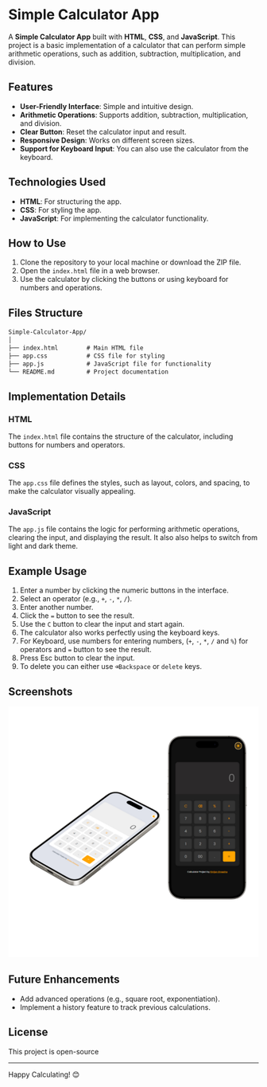 # Simple Calculator App

A **Simple Calculator App** built with **HTML**, **CSS**, and **JavaScript**. This project is a basic implementation of a calculator that can perform simple arithmetic operations, such as addition, subtraction, multiplication, and division.

## Features

- **User-Friendly Interface**: Simple and intuitive design.
- **Arithmetic Operations**: Supports addition, subtraction, multiplication, and division.
- **Clear Button**: Reset the calculator input and result.
- **Responsive Design**: Works on different screen sizes.
- **Support for Keyboard Input**: You can also use the calculator from the keyboard.

## Technologies Used

- **HTML**: For structuring the app.
- **CSS**: For styling the app.
- **JavaScript**: For implementing the calculator functionality.

## How to Use

1. Clone the repository to your local machine or download the ZIP file.
2. Open the `index.html` file in a web browser.
3. Use the calculator by clicking the buttons or using keyboard for numbers and operations.

## Files Structure

```
Simple-Calculator-App/
│
├── index.html        # Main HTML file
├── app.css           # CSS file for styling
├── app.js            # JavaScript file for functionality
└── README.md         # Project documentation
```

## Implementation Details

### HTML
The `index.html` file contains the structure of the calculator, including buttons for numbers and operators.

### CSS
The `app.css` file defines the styles, such as layout, colors, and spacing, to make the calculator visually appealing.

### JavaScript
The `app.js` file contains the logic for performing arithmetic operations, clearing the input, and displaying the result. It also also helps to switch from light and dark theme.

## Example Usage

1. Enter a number by clicking the numeric buttons in the interface.
2. Select an operator (e.g., `+`, `-`, `*`, `/`).
3. Enter another number.
4. Click the `=` button to see the result.
5. Use the `C` button to clear the input and start again.
6. The calculator also works perfectly using the keyboard keys.
7. For Keyboard, use numbers for entering numbers, (`+`, `-`, `*`, `/` and `%`) for operators and `=` button to see the result.
8. Press Esc button to clear the input.
9. To delete you can either use `⌫Backspace` or `delete` keys.

## Screenshots

![Calculator Screenshot](https://github.com/cizzan/JS-CalculatorApp/blob/master/Untitled%20design.png?raw=true)

## Future Enhancements

- Add advanced operations (e.g., square root, exponentiation).
- Implement a history feature to track previous calculations.


## License

This project is open-source 

---

Happy Calculating! 😊
